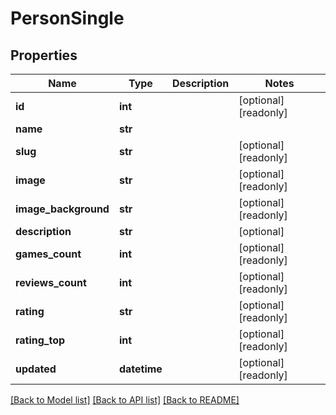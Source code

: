 # PersonSingle

## Properties
Name | Type | Description | Notes
------------ | ------------- | ------------- | -------------
**id** | **int** |  | [optional] [readonly] 
**name** | **str** |  | 
**slug** | **str** |  | [optional] [readonly] 
**image** | **str** |  | [optional] [readonly] 
**image_background** | **str** |  | [optional] [readonly] 
**description** | **str** |  | [optional] 
**games_count** | **int** |  | [optional] [readonly] 
**reviews_count** | **int** |  | [optional] [readonly] 
**rating** | **str** |  | [optional] [readonly] 
**rating_top** | **int** |  | [optional] [readonly] 
**updated** | **datetime** |  | [optional] [readonly] 

[[Back to Model list]](../README.md#documentation-for-models) [[Back to API list]](../README.md#documentation-for-api-endpoints) [[Back to README]](../README.md)


